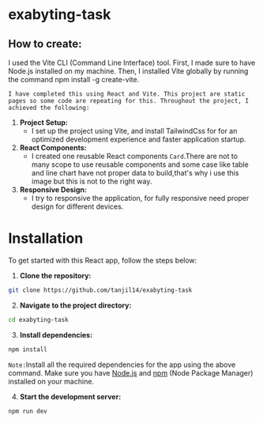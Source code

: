 # exabyting-task

## How to create:
 I used the Vite CLI (Command Line Interface) tool. First, I made sure to have Node.js installed on my machine. Then, I installed Vite globally by running the command npm install -g create-vite.

`I have completed this using React and Vite. This project are static pages so some code are repeating for this. Throughout the project, I achieved the following:`

 1. **Project Setup:**
    - I set up the project using Vite, and install TailwindCss for for an optimized development experience and faster application startup.
 2. **React Components:**
    -  I created one reusable React components `Card`.There are not to many scope to use reusable components and some case like table and line chart have not proper data to build,that's why i use this image but this is not to the right way.  
 3. **Responsive Design:**
    -  I try to responsive the application, for fully responsive need proper design for different devices.


# Installation

To get started with this React app, follow the steps below:

1. **Clone the repository:**
```bash
git clone https://github.com/tanjil14/exabyting-task
```
2. **Navigate to the project directory:**
```bash
cd exabyting-task
```
3. **Install dependencies:**
```bash
npm install
```
`Note:`Install all the required dependencies for the app using the above command. Make sure you have [Node.js](https://nodejs.org/) and [npm](https://www.npmjs.com/) (Node Package Manager) installed on your machine.

4. **Start the development server:**
```bash
npm run dev
```